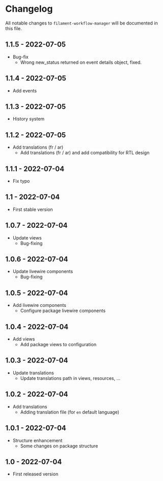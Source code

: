 # Changelog

All notable changes to `filament-workflow-manager` will be documented in this file.

## 1.1.5 - 2022-07-05

- Bug-fix
  - Wrong new_status returned on event details object, fixed.

## 1.1.4 - 2022-07-05

- Add events

## 1.1.3 - 2022-07-05

- History system

## 1.1.2 - 2022-07-05

- Add translations (fr / ar)
  - Add translations (fr / ar) and add compatibility for RTL design

## 1.1.1 - 2022-07-04

- Fix typo

## 1.1 - 2022-07-04

- First stable version

## 1.0.7 - 2022-07-04

- Update views 
  - Bug-fixing

## 1.0.6 - 2022-07-04

- Update livewire components 
  - Bug-fixing

## 1.0.5 - 2022-07-04

- Add livewire components 
  - Configure package livewire components

## 1.0.4 - 2022-07-04

- Add views 
  - Add package views to configuration

## 1.0.3 - 2022-07-04

- Update translations 
  - Update translations path in views, resources, ...

## 1.0.2 - 2022-07-04

- Add translations 
  - Adding translation file (for `en` default language)

## 1.0.1 - 2022-07-04

- Structure enhancement 
  - Some changes on package structure

## 1.0 - 2022-07-04

- First released version

